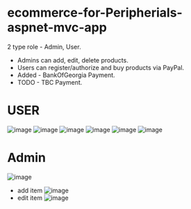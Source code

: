# ecommerce-for-Peripherials-aspnet-mvc-app

 2 type role - Admin, User.
* Admins can add, edit, delete products.
* Users can register/authorize and buy products via PayPal.
* Added - BankOfGeorgia Payment.
* TODO - TBC Payment.

# USER
![image](https://user-images.githubusercontent.com/52431123/153747039-656f073b-acb2-4c18-abf0-cf1ec26a4998.png)
![image](https://user-images.githubusercontent.com/52431123/153747044-93dba819-2b6e-4027-896b-68354885df0a.png)
![image](https://user-images.githubusercontent.com/52431123/153747063-a3829345-3861-4a5e-be71-efb5fe7d022b.png)
![image](https://user-images.githubusercontent.com/52431123/153747067-c8ad0e75-98e7-480e-9819-ca365410e9c6.png)
![image](https://user-images.githubusercontent.com/52431123/153747085-453146b7-07f6-4673-a15c-405dc9102384.png)
![image](https://user-images.githubusercontent.com/52431123/153747095-08ce071e-d16a-4dd7-8589-bdbb3b5eece1.png)
# Admin
![image](https://user-images.githubusercontent.com/52431123/153747129-26caad63-16e0-4788-8acf-861977fd2905.png)
* add item
![image](https://user-images.githubusercontent.com/52431123/153747150-c2ef4e7b-b659-4774-bab5-33133c0e63e7.png)
* edit item
![image](https://user-images.githubusercontent.com/52431123/153747170-fb0db170-df39-4075-9483-9b99c47fac5b.png)
